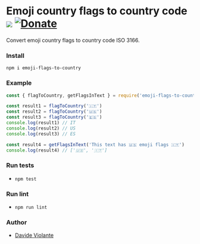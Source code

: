 # Emoji country flags to country code [![](https://github.com/davideviolante/emoji-flags-to-country/workflows/Node.js%20CI/badge.svg)](https://github.com/DavideViolante/emoji-flags-to-country/actions?query=workflow%3A"Node.js+CI") [![Donate](https://img.shields.io/badge/paypal-donate-179BD7.svg)](https://www.paypal.me/dviolante)
Convert emoji country flags to country code ISO 3166.

### Install
`npm i emoji-flags-to-country`

### Example
```js
const { flagToCountry, getFlagsInText } = require('emoji-flags-to-country')

const result1 = flagToCountry('🇮🇹')
const result2 = flagToCountry('🇺🇸')
const result3 = flagToCountry('🇪🇸')
console.log(result1) // IT
console.log(result2) // US
console.log(result3) // ES

const result4 = getFlagsInText('This text has 🇺🇸 emoji flags 🇮🇹')
console.log(result4) // ['🇺🇸', '🇮🇹']
```

### Run tests
- `npm test`

### Run lint
- `npm run lint`

### Author
- [Davide Violante](https://github.com/DavideViolante/)
